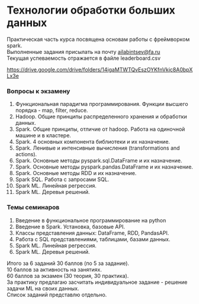 # Технологии обработки больших данных

Практическая часть курса посвящена основам работы с фреймворком spark.  
Выполненные задания присылать на почту ailabintsev@fa.ru  
Текущая успеваемость отражается в файле leaderboard.csv  

https://drive.google.com/drive/folders/14igaMTWTQvEszOYKfnVkjc8A0bpXLx3e

### Вопросы к экзамену  

1. Функциональная парадигма программирования. Функции высшего порядка - map, filter, reduce. 
2. Hadoop. Общие принципы распределенного хранения и обработки данных.
3. Spark. Общие принципы, отличие от hadoop. Работа на одиночной машине и в кластере. 
4. Spark. 4 основных компонента библиотеки и их назначение. 
5. Spark. Ленивые и интенсивные вычисления (transformations and actions).
6. Spark. Основные методы pyspark.sql.DataFrame и их назначение. 
7. Spark. Основные методы pyspark.pandas.DataFrame и их назначение. 
8. Spark. Основные методы RDD и их назначение. 
9. Spark SQL. Работа с запросами SQL.
10. Spark ML. Линейная регрессия.
11. Spark ML. Деревья решений.

### Темы семинаров 

1. Введение в функциональное программирование на python 
2. Введение в Spark. Установка, базовые API.
3. Классы представления данных: DataFrame, RDD, PandasAPI.
4. Работа с SQL представлениями, таблицами, базами данных.
5. Spark ML. Линейная регрессия.
6. Spark ML. Деревья решений.

Итого за 6 заданий 30 баллов (по 5 за задание).  
10 баллов за активность на занятиях.  
60 баллов за экзамен (30 теория, 30 практика).  
За практику предлагаю засчитать индивидуальное задание - решение задачи ML на своих данных.  
Список заданий представлю отдельно.
